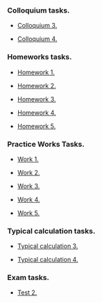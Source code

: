 ### Colloquium tasks.
+ <a href = "https://github.com/fadyat/ITMO-PUBLIC/blob/master/Discrete-math/II%20semester/colloquium/coll3.pdf"> Colloquium 3. </a>

+ <a href = "https://github.com/fadyat/ITMO-PUBLIC/blob/master/Discrete-math/II%20semester/colloquium/coll4.pdf"> Colloquium 4. </a>


### Homeworks tasks.
+ <a href = "https://github.com/fadyat/ITMO-PUBLIC/blob/master/Discrete-math/II%20semester/homeworks/hw1.pdf"> Homework 1. </a>

+ <a href = "https://github.com/fadyat/ITMO-PUBLIC/blob/master/Discrete-math/II%20semester/homeworks/hw2.pdf"> Homework 2. </a>

+ <a href = "https://github.com/fadyat/ITMO-PUBLIC/blob/master/Discrete-math/II%20semester/homeworks/hw3.pdf"> Homework 3. </a>

+ <a href = "https://github.com/fadyat/ITMO-PUBLIC/blob/master/Discrete-math/II%20semester/homeworks/hw4.pdf"> Homework 4. </a>

+ <a href = "https://github.com/fadyat/ITMO-PUBLIC/blob/master/Discrete-math/II%20semester/homeworks/hw5.pdf"> Homework 5. </a>


### Practice Works Tasks.
+ <a href = "https://github.com/fadyat/ITMO-PUBLIC/blob/master/Discrete-math/II%20semester/practiceWorks/work1.pdf"> Work 1. </a>

+ <a href = "https://github.com/fadyat/ITMO-PUBLIC/blob/master/Discrete-math/II%20semester/practiceWorks/work2.pdf"> Work 2. </a>

+ <a href = "https://github.com/fadyat/ITMO-PUBLIC/blob/master/Discrete-math/II%20semester/practiceWorks/work3.pdf"> Work 3. </a>

+ <a href = "https://github.com/fadyat/ITMO-PUBLIC/blob/master/Discrete-math/II%20semester/practiceWorks/work4.pdf"> Work 4. </a>

+ <a href = "https://github.com/fadyat/ITMO-PUBLIC/blob/master/Discrete-math/II%20semester/practiceWorks/work5.pdf"> Work 5. </a>

### Typical calculation tasks.
+ <a href = "https://github.com/fadyat/ITMO-PUBLIC/blob/master/Discrete-math/II%20semester/typicalCalculation/calc3.pdf"> Typical calculation 3. </a>

+ <a href = "https://github.com/fadyat/ITMO-PUBLIC/blob/master/Discrete-math/II%20semester/typicalCalculation/calc4.pdf"> Typical calculation 4. </a>



### Exam tasks.
+ <a href = "https://github.com/fadyat/ITMO-PUBLIC/blob/master/Discrete-math/II%20semester/test2.pdf"> Test 2. </a>
